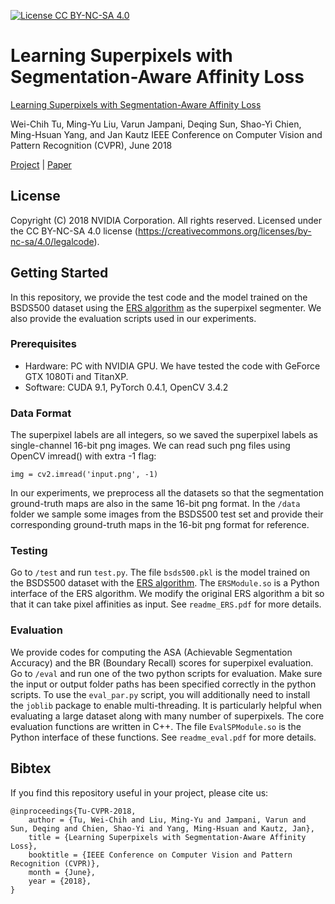 [![License CC BY-NC-SA 4.0](https://img.shields.io/badge/license-CC4.0-blue.svg)](https://raw.githubusercontent.com/NVIDIA/FastPhotoStyle/master/LICENSE.md)

# Learning Superpixels with Segmentation-Aware Affinity Loss
[Learning Superpixels with Segmentation-Aware Affinity Loss](https://sites.google.com/site/wctu1009/cvpr18_superpixel) 

Wei-Chih Tu, Ming-Yu Liu, Varun Jampani, Deqing Sun, Shao-Yi Chien, Ming-Hsuan Yang, and Jan Kautz
IEEE Conference on Computer Vision and Pattern Recognition (CVPR), June 2018

[Project](https://sites.google.com/site/wctu1009/cvpr18_superpixel) | [Paper](http://openaccess.thecvf.com/content_cvpr_2018/html/Tu_Learning_Superpixels_With_CVPR_2018_paper.html)

## License

Copyright (C) 2018 NVIDIA Corporation.  All rights reserved.
Licensed under the CC BY-NC-SA 4.0 license (https://creativecommons.org/licenses/by-nc-sa/4.0/legalcode). 

## Getting Started

In this repository, we provide the test code and the model trained on the BSDS500 dataset using the [ERS algorithm](https://github.com/mingyuliutw/EntropyRateSuperpixel) as the superpixel segmenter. We also provide the evaluation scripts used in our experiments.

### Prerequisites

* Hardware: PC with NVIDIA GPU. We have tested the code with GeForce GTX 1080Ti and TitanXP.
* Software: CUDA 9.1, PyTorch 0.4.1, OpenCV 3.4.2

### Data Format

The superpixel labels are all integers, so we saved the superpixel labels as single-channel 16-bit png images.
We can read such png files using OpenCV imread() with extra -1 flag:
```
img = cv2.imread('input.png', -1)
```
In our experiments, we preprocess all the datasets so that the segmentation ground-truth maps are also in the same 16-bit png format.
In the ```/data``` folder we sample some images from the BSDS500 test set and provide their corresponding ground-truth maps in the 16-bit png format for reference.

### Testing

Go to ```/test``` and run ```test.py```.
The file ```bsds500.pkl``` is the model trained on the BSDS500 dataset with the [ERS algorithm](https://github.com/mingyuliutw/EntropyRateSuperpixel).
The ```ERSModule.so``` is a Python interface of the ERS algorithm.
We modify the original ERS algorithm a bit so that it can take pixel affinities as input. See ```readme_ERS.pdf``` for more details.

### Evaluation

We provide codes for computing the ASA (Achievable Segmentation Accuracy) and the BR (Boundary Recall) scores for superpixel evaluation.
Go to ```/eval``` and run one of the two python scripts for evaluation. 
Make sure the input or output folder paths has been specified correctly in the python scripts.
To use the ```eval_par.py``` script, you will additionally need to install the ```joblib``` package to enable multi-threading.
It is particularly helpful when evaluating a large dataset along with many number of superpixels.
The core evaluation functions are written in C++. The file ```EvalSPModule.so``` is the Python interface of these functions.
See ```readme_eval.pdf``` for more details.

## Bibtex

If you find this repository useful in your project, please cite us:
```
@inproceedings{Tu-CVPR-2018,
    author = {Tu, Wei-Chih and Liu, Ming-Yu and Jampani, Varun and Sun, Deqing and Chien, Shao-Yi and Yang, Ming-Hsuan and Kautz, Jan},
    title = {Learning Superpixels with Segmentation-Aware Affinity Loss},
    booktitle = {IEEE Conference on Computer Vision and Pattern Recognition (CVPR)},
    month = {June},
    year = {2018},
}
```
